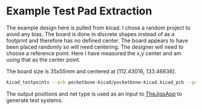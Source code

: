 # Example Test Pad Extraction

The example design here is pulled from kicad. I chose a random project to avoid any bias.
The board is done in discrete shapes instead of as a footprint and therefore has no defined center.
The board appears to have been placed randomly so will need centering. The designer will need to choose
a reference point. Here I have measured the x,y center and am using that as the center point.

The board size is 35x55mm and centered at [112.43016, 133.46636].

```sh
kicad_testpoints --pcb pocketbone-kicad/pocketbone-kicad.kicad_pcb --points points.xlsx --out points_out.xlsx -x 112.43016 -y 133.46636
```

The output positions and net type is used as an input to [TheJigsApp](thejigsapp.com) to generate test systems.
